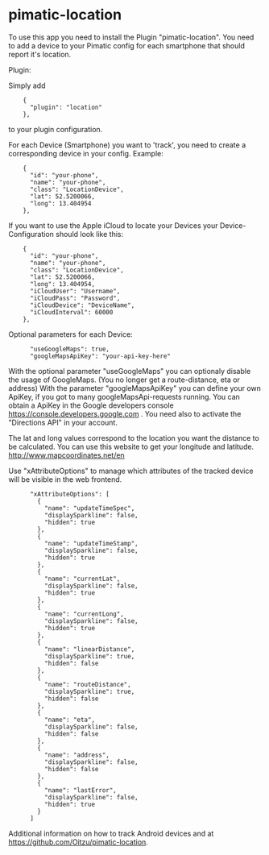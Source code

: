 # pimatic-location

To use this app you need to install the Plugin "pimatic-location".
You need to add a device to your Pimatic config for each smartphone that should report it's location.

Plugin:

Simply add 
```
    {
      "plugin": "location"
    },
```
to your plugin configuration.

For each Device (Smartphone) you want to 'track', you need to create a corresponding device in your config.
Example:
```
    {
      "id": "your-phone",
      "name": "your-phone",
      "class": "LocationDevice",
      "lat": 52.5200066,
      "long": 13.404954
    },
```

If you want to use the Apple iCloud to locate your Devices your Device-Configuration should look like this:
```
    {
      "id": "your-phone",
      "name": "your-phone",
      "class": "LocationDevice",
      "lat": 52.5200066,
      "long": 13.404954,
      "iCloudUser": "Username",
      "iCloudPass": "Password",
      "iCloudDevice": "DeviceName",
      "iCloudInterval": 60000
    },
```

Optional parameters for each Device:
```
      "useGoogleMaps": true,
      "googleMapsApiKey": "your-api-key-here"      
```
With the optional parameter "useGoogleMaps" you can optionaly disable the usage of GoogleMaps. (You no longer get a route-distance, eta or address)
With the parameter "googleMapsApiKey" you can define your own ApiKey, if you got to many googleMapsApi-requests running.
You can obtain a ApiKey in the Google developers console https://console.developers.google.com . You need also to activate the "Directions API" in your account.

The lat and long values correspond to the location you want the distance to be calculated.
You can use this website to get your longitude and latitude.
http://www.mapcoordinates.net/en

Use "xAttributeOptions" to manage which attributes of the tracked device will be visible in the web frontend.
```
      "xAttributeOptions": [
        {
          "name": "updateTimeSpec",
          "displaySparkline": false,
          "hidden": true
        },
        {
          "name": "updateTimeStamp",
          "displaySparkline": false,
          "hidden": true
        },
        {
          "name": "currentLat",
          "displaySparkline": false,
          "hidden": true
        },
        {
          "name": "currentLong",
          "displaySparkline": false,
          "hidden": true
        },
        {
          "name": "linearDistance",
          "displaySparkline": true,
          "hidden": false
        },
        {
          "name": "routeDistance",
          "displaySparkline": true,
          "hidden": false
        },
        {
          "name": "eta",
          "displaySparkline": false,
          "hidden": false
        },
        {
          "name": "address",
          "displaySparkline": false,
          "hidden": false
        },
        {
          "name": "lastError",
          "displaySparkline": false,
          "hidden": true
        }
      ]

```

Additional information on how to track Android devices and at https://github.com/Oitzu/pimatic-location.  

